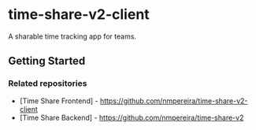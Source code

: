 # time-share-v2-client
A sharable time tracking app for teams. 

## Getting Started


### Related repositories
- [Time Share Frontend] - https://github.com/nmpereira/time-share-v2-client
- [Time Share Backend] - https://github.com/nmpereira/time-share-v2